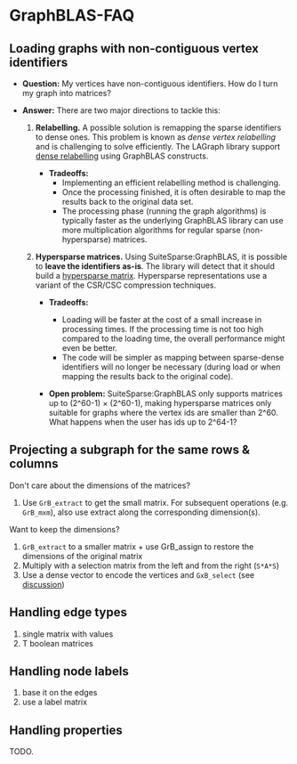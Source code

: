 # GraphBLAS-FAQ

## Loading graphs with non-contiguous vertex identifiers

* **Question:** My vertices have non-contiguous identifiers. How do I turn my graph into matrices?

* **Answer:** There are two major directions to tackle this:

    1. **Relabelling.** A possible solution is remapping the sparse identifiers to dense ones. This problem is known as *dense vertex relabelling* and is challenging to solve efficiently. The LAGraph library support [dense relabelling](https://github.com/GraphBLAS/LAGraph/blob/a627cefff60e2ea4ae4701e7a48c1353bf490dfe/Experimental/Algorithm/LAGraph_dense_relabel.c) using GraphBLAS constructs.

       * **Tradeoffs:**
         - Implementing an efficient relabelling method is challenging.
         - Once the processing finished, it is often desirable to map the results back to the original data set.
         - The processing phase (running the graph algorithms) is typically faster as the underlying GraphBLAS library can use more multiplication algorithms for regular sparse (non-hypersparse) matrices.

    2. **Hypersparse matrices.** Using SuiteSparse:GraphBLAS, it is possible to **leave the identifiers as-is**. The library will detect that it should build a [hypersparse matrix](https://people.eecs.berkeley.edu/~aydin/hypersparse-ipdps08.pdf). Hypersparse representations use a variant of the CSR/CSC compression techniques.

       * **Tradeoffs:**
         - Loading will be faster at the cost of a small increase in processing times. If the processing time is not too high compared to the loading time, the overall performance might even be better.
         - The code will be simpler as mapping between sparse-dense identifiers will no longer be necessary (during load or when mapping the results back to the original code).

       * **Open problem:** SuiteSparse:GraphBLAS only supports matrices up to (2^60-1) × (2^60-1), making hypersparse matrices only suitable for graphs where the vertex ids are smaller than 2^60. What happens when the user has ids up to 2^64-1?

## Projecting a subgraph for the same rows & columns

Don't care about the dimensions of the matrices?

1. Use `GrB_extract` to get the small matrix. For subsequent operations (e.g. `GrB_mxm`), also use extract along the corresponding dimension(s).

Want to keep the dimensions?

1. `GrB_extract` to a smaller matrix + use GrB_assign to restore the dimensions of the original matrix
2. Multiply with a selection matrix from the left and from the right (`S*A*S`)
3. Use a dense vector to encode the vertices and `GxB_select` (see [discussion](https://github.com/GraphBLAS/LAGraph/issues/83))

## Handling edge types

1. single matrix with values
2. T boolean matrices
## Handling node labels

1. base it on the edges
2. use a label matrix

## Handling properties

TODO.
